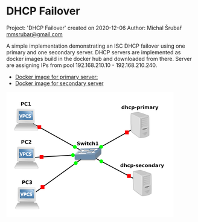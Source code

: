 # DHCP Failover

Project: 'DHCP Failover' created on 2020-12-06
Author: Michal Šrubař <mmsrubar@gmail.com>

A simple implementation demonstrating an ISC DHCP failover using one primary and
one secondary server. DHCP servers are implemented as docker images build in the
docker hub and downloaded from there. Server are assigning IPs from pool
192.168.210.10 - 192.168.210.240.

- [Docker image for primary server:](https://hub.docker.com/repository/docker/mmsrubar/dhcp-failover-primary "Docker image for primary server:")
- [Docker image for secondary server](https://hub.docker.com/repository/docker/mmsrubar/dhcp-failover-secondary "Docker image for secondary server")

![](topology.png)
